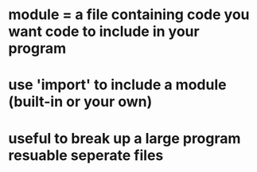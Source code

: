 # module = a file containing code you want code to include in your program
#          use 'import' to include a module (built-in or your own)
#          useful to break up a large program resuable seperate files

